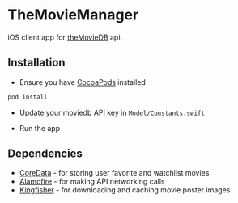 # TheMovieManager

iOS client app for [theMovieDB](https://www.themoviedb.org) api.

## Installation

- Ensure you have [CocoaPods](https://cocoapods.org/) installed

```bash
pod install
```

- Update your moviedb API key in `Model/Constants.swift`

- Run the app


## Dependencies
- [CoreData](https://developer.apple.com/documentation/coredata) - for storing user favorite and watchlist movies
- [Alamofire](https://github.com/Alamofire/Alamofire) - for making API networking calls
- [Kingfisher](https://github.com/onevcat/Kingfisher) - for downloading and caching movie poster images
